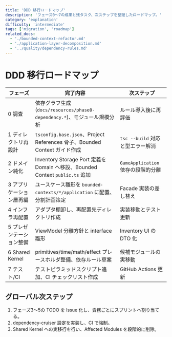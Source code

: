 ```yaml
---
title: 'DDD 移行ロードマップ'
description: 'フェーズ0〜7の成果と残タスク、次ステップを整理したロードマップ。'
category: 'explanation'
difficulty: 'intermediate'
tags: ['migration', 'roadmap']
related_docs:
  - './bounded-context-refactor.md'
  - './application-layer-decomposition.md'
  - '../quality/dependency-rules.md'
---
```


# DDD 移行ロードマップ

| フェーズ | 完了内容 | 次ステップ |
| --- | --- | --- |
| 0 調査 | 依存グラフ生成 (`docs/resources/phase0-dependency.*`)、モジュール規模分析 | ルール導入後に再評価 |
| 1 ディレクトリ再設計 | `tsconfig.base.json`、Project References 骨子、Bounded Context ガイド作成 | `tsc --build` 対応と型エラー解消 |
| 2 ドメイン純化 | Inventory Storage Port 定義を Domain へ移設、Bounded Context `public.ts` 追加 | `GameApplication` 依存の段階的分離 |
| 3 アプリケーション層再編 | ユースケース雛形を `bounded-contexts/*/application` に配置、分割計画策定 | Facade 実装の差し替え |
| 4 インフラ再配置 | アダプタ棚卸し、再配置先ディレクトリ作成 | 実装移動とテスト更新 |
| 5 プレゼンテーション整備 | ViewModel 分離方針と interface 雛形 | Inventory UI の DTO 化 |
| 6 Shared Kernel | primitives/time/math/effect プレースホルダ整備、依存ルール草案 | 候補モジュールの実移動 |
| 7 テスト/CI | テストピラミッドスクリプト追加、CI チェックリスト作成 | GitHub Actions 更新 |

## グローバル次ステップ

1. フェーズ3〜5の TODO を Issue 化し、責務ごとにスプリントへ割り当てる。
2. dependency-cruiser 設定を実装し、CI で強制。
3. Shared Kernel への実移行を行い、Affected Modules を段階的に削除。
